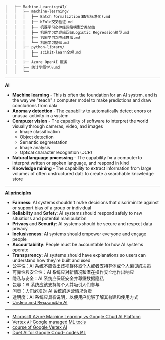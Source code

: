 ```
│   ├── Machine-Learning+AI/
│   │   ├── machine-learning/
│   │   │   ├── Batch Normaliztion(BN批标准化).md
│   │   │   ├── KFold交叉验证.md
│   │   │   ├── 机器学习之神经网络模型分类总结
│   │   │   ├── 机器学习之逻辑回归Logistic Regression模型.md
│   │   │   ├── 机器学习之降维算法.md
│   │   │   └── 机器学习基础.md
│   │   ├── python-library/
│   │   │   ├── scikit-learn全解.md
│   │   │   └──
│   │   ├── Azure OpenAI 服务
│   │   ├── 统计学图学习.md
│   │   └── 
```
---------------------------------------
**AI**

- **Machine learning** - This is often the foundation for an AI system, and is the way we "teach" a computer model to make predictions and draw conclusions from data
- **Anomaly detection** - The capability to automatically detect errors or unusual activity in a system
- **Computer vision** - The capability of software to interpret the world visually through cameras, video, and images
  - Image classification
  - Object detection
  - Semantic segmentation
  - Image analysis
  - Optical character recognition (OCR)
- **Natural language processing** - The capability for a computer to interpret written or spoken language, and respond in kind
- **Knowledge mining** - The capability to extract information from large volumes of often unstructured data to create a searchable knowledge store

-----------------------------------------
**[AI principles](https://learn.microsoft.com/zh-cn/azure/machine-learning/concept-responsible-ai)**

- **Fairness**: AI systems shouldn't make decisions that discriminate against or support bias of a group or individual
- **Reliability** and **Safety**: AI systems should respond safely to new situations and potential manipulation
- **Privacy** and **Security**: AI systems should be secure and respect data privacy
- **Inclusiveness**: AI systems should empower everyone and engage people
- **Accountability**: People must be accountable for how AI systems operate
- **Transparency**: AI systems should have explanations so users can understand how they're built and used
- 公平性：AI 系统不应做出歧视群体或个人或者支持群体或个人偏见的决策
- 可靠性和安全性：AI 系统应对新情况和潜在操作安全地作出响应
- 隐私与安全：AI 系统应保证安全并尊重数据隐私
- 包容：AI 系统应该支持每个人并吸引人们参与
- 问责：人们必须对 AI 系统的运营情况负责
- 透明度：AI 系统应具有说明，以便用户能够了解其构建和使用方式
- [Understand Responsible AI](https://learn.microsoft.com/en-ca/training/modules/get-started-ai-fundamentals/8-understand-responsible-ai)
-------------------------------------------

- [Microsoft Azure Machine Learning vs Google Cloud AI Platform](https://www.projectpro.io/compare/microsoft-azure-machine-learning-vs-google-cloud-ai-platform)
- [Vertex AI-Google managed ML tools](https://cloud.google.com/vertex-ai?utm_source=google&utm_medium=cpc&utm_campaign=na-CA-all-en-dr-bkws-all-all-trial-e-dr-1605212&utm_content=text-ad-none-any-DEV_c-CRE_665641361976-ADGP_Hybrid%20%7C%20BKWS%20-%20MIX%20%7C%20Txt_AI%20and%20ML%20General-KWID_43700077212830867-kwd-553582750299&utm_term=KW_vertex%20ai-ST_vertex%20ai&gclid=Cj0KCQjwz8emBhDrARIsANNJjS6jxtnMYjqEhtOkzeYsVZ9JoVUCN8Ok0Aq4T8fk4VISaUOdtR2xP3EaApA7EALw_wcB&gclsrc=aw.ds)
- [course of Google Vertex AI](https://cloudacademy.com/course/introduction-google-vertex-ai-4017/introduction/?utm_feeditemid=&utm_device=c&utm_term=&utm_source=google&utm_medium=ppc&utm_campaign=%5BSearch%5D+DSA+-+All+Website+-+Canada&hsa_cam=13335422330&hsa_grp=118167181610&hsa_mt=&hsa_src=g&hsa_ad=651406237625&hsa_acc={5890858304}&hsa_net=adwords&hsa_kw=&hsa_tgt=dsa-925802466635&hsa_ver=3&gclid=Cj0KCQjwz8emBhDrARIsANNJjS4BXBs0sHjHWnk4aaFfRBYbVfYBfbex0iyuZE8cp4iHY2hDe6pz-IkaAo0wEALw_wcB)
- [Duet AI for Google Cloud- codes ML](https://cloud.google.com/blog/products/application-modernization/introducing-duet-ai-for-google-cloud)
